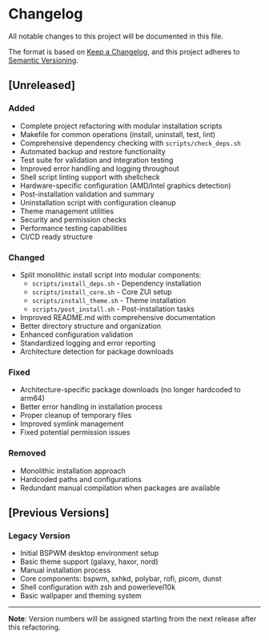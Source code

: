 # Changelog

All notable changes to this project will be documented in this file.

The format is based on [Keep a Changelog](https://keepachangelog.com/en/1.0.0/),
and this project adheres to [Semantic Versioning](https://semver.org/spec/v2.0.0.html).

## [Unreleased]

### Added
- Complete project refactoring with modular installation scripts
- Makefile for common operations (install, uninstall, test, lint)
- Comprehensive dependency checking with `scripts/check_deps.sh`
- Automated backup and restore functionality
- Test suite for validation and integration testing
- Improved error handling and logging throughout
- Shell script linting support with shellcheck
- Hardware-specific configuration (AMD/Intel graphics detection)
- Post-installation validation and summary
- Uninstallation script with configuration cleanup
- Theme management utilities
- Security and permission checks
- Performance testing capabilities
- CI/CD ready structure

### Changed
- Split monolithic install script into modular components:
  - `scripts/install_deps.sh` - Dependency installation
  - `scripts/install_core.sh` - Core ZUI setup
  - `scripts/install_theme.sh` - Theme installation
  - `scripts/post_install.sh` - Post-installation tasks
- Improved README.md with comprehensive documentation
- Better directory structure and organization
- Enhanced configuration validation
- Standardized logging and error reporting
- Architecture detection for package downloads

### Fixed
- Architecture-specific package downloads (no longer hardcoded to arm64)
- Better error handling in installation process
- Proper cleanup of temporary files
- Improved symlink management
- Fixed potential permission issues

### Removed
- Monolithic installation approach
- Hardcoded paths and configurations
- Redundant manual compilation when packages are available

## [Previous Versions]

### Legacy Version
- Initial BSPWM desktop environment setup
- Basic theme support (galaxy, haxor, nord)  
- Manual installation process
- Core components: bspwm, sxhkd, polybar, rofi, picom, dunst
- Shell configuration with zsh and powerlevel10k
- Basic wallpaper and theming system

---

**Note**: Version numbers will be assigned starting from the next release after this refactoring.
